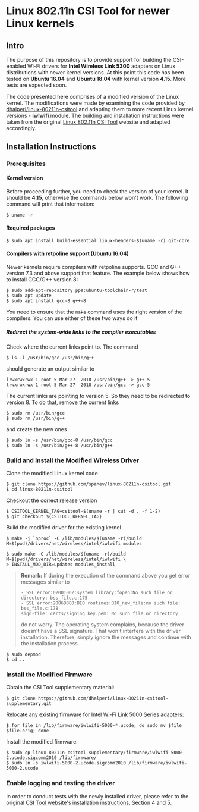 # Linux 802.11n CSI Tool for newer Linux kernels

## Intro
The purpose of this repository is to provide support for building the CSI-enabled Wi-Fi drivers for **Intel Wireless Link 5300** adapters on Linux distributions with newer kernel versions. At this point this code has been tested on **Ubuntu 16.04** and **Ubuntu 18.04** with kernel version **4.15**. More tests are expected soon.

The code presented here comprises of a modified version of the Linux kernel. The modifications were made by examining the code provided by [dhalperi/linux-80211n-csitool](https://github.com/dhalperi/linux-80211n-csitool/) and adapting them to more recent Linux kernel versions - **iwlwifi** module. The building and installation instructions were taken from the original [Linux 802.11n CSI Tool](http://dhalperi.github.io/linux-80211n-csitool/) website and adapted accordingly.

## Installation Instructions

### Prerequisites

#### Kernel version

Before proceeding further, you need to check the version of your kernel. It should be **4.15**, otherwise the commands below won't work. The following command will print that information:

```shell
$ uname -r
```

#### Required packages

```shell
$ sudo apt install build-essential linux-headers-$(uname -r) git-core
```


#### Compilers with retpoline support (Ubuntu 16.04)

Newer kernels require compilers with retpoline supports.  GCC and G++ version 7.3 and above support that feature. The example below shows how to install GCC/G++ version 8:

```shell
$ sudo add-apt-repository ppa:ubuntu-toolchain-r/test
$ sudo apt update
$ sudo apt install gcc-8 g++-8
```

You need to ensure that the <code>make</code> command uses the right version of the compilers. You can use either of these two ways do it

##### Redirect the system-wide links to the compiler executables
Check where the current links point to. The command
```shell
$ ls -l /usr/bin/gcc /usr/bin/g++
```
should generate an output similar to

```shell
lrwxrwxrwx 1 root 5 Mar 27  2018 /usr/bin/g++ -> g++-5
lrwxrwxrwx 1 root 5 Mar 27  2018 /usr/bin/gcc -> gcc-5
```
The current links are pointing to version 5. So they need to be redirected to version 8. To do that, remove the current links
```shell
$ sudo rm /usr/bin/gcc
$ sudo rm /usr/bin/g++
```
and create the new ones
```shell
$ sudo ln -s /usr/bin/gcc-8 /usr/bin/gcc
$ sudo ln -s /usr/bin/g++-8 /usr/bin/g++
```

### Build and Install the Modified Wireless Driver

Clone the modified Linux kernel code
```shell
$ git clone https://github.com/spanev/linux-80211n-csitool.git
$ cd linux-80211n-csitool
```

Checkout the correct release version
	
	$ CSITOOL_KERNEL_TAG=csitool-$(uname -r | cut -d . -f 1-2)
	$ git checkout ${CSITOOL_KERNEL_TAG}

Build the modified driver for the existing kernel
```shell
$ make -j `nproc` -C /lib/modules/$(uname -r)/build M=$(pwd)/drivers/net/wireless/intel/iwlwifi modules
```

```shell
$ sudo make -C /lib/modules/$(uname -r)/build M=$(pwd)/drivers/net/wireless/intel/iwlwifi \
> INSTALL_MOD_DIR=updates modules_install
```
>**Remark:** If during the execution of the command above you get error messages similar to 
>```shell
>- SSL error:02001002:system library:fopen:No such file or directory: bss_file.c:175
>- SSL error:2006D080:BIO routines:BIO_new_file:no such file: bss_file.c:178
>sign-file: certs/signing_key.pem: No such file or directory
>```
>do not worry. The operating system complains, because the driver doesn't have a SSL signature. That won't interfere with the driver installation. Therefore, simply ignore the messages and continue with the installation process.

```shell
$ sudo depmod
$ cd ..
```

### Install the Modified Firmware

Obtain the CSI Tool supplementary material:
```shell
$ git clone https://github.com/dhalperi/linux-80211n-csitool-supplementary.git
```

Relocate any existing firmware for Intel Wi-Fi Link 5000 Series adapters:
```shell
$ for file in /lib/firmware/iwlwifi-5000-*.ucode; do sudo mv $file $file.orig; done
```

Install the modified firmware:
```shell
$ sudo cp linux-80211n-csitool-supplementary/firmware/iwlwifi-5000-2.ucode.sigcomm2010 /lib/firmware/
$ sudo ln -s iwlwifi-5000-2.ucode.sigcomm2010 /lib/firmware/iwlwifi-5000-2.ucode
```

### Enable logging and testing the driver

In order to conduct tests with the newly installed driver, please refer to the original [CSI Tool website's installation instructions](https://dhalperi.github.io/linux-80211n-csitool/installation.html), Section 4 and 5.
